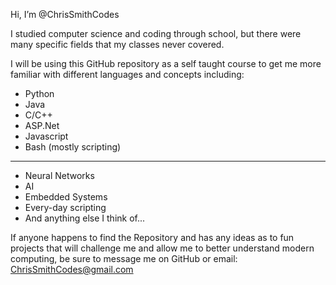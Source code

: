 Hi, I’m @ChrisSmithCodes

I studied computer science and coding through school, but there were many specific fields that my classes never covered.

I will be using this GitHub repository as a self taught course to get me more familiar with different languages and concepts including:

 * Python
 * Java
 * C/C++
 * ASP.Net
 * Javascript
 * Bash (mostly scripting)
______________________
* Neural Networks
* AI
* Embedded Systems
* Every-day scripting
* And anything else I think of...

If anyone happens to find the Repository and has any ideas as to fun projects that will challenge me and allow me to better understand modern computing, be sure to message me on GitHub or email: ChrisSmithCodes@gmail.com

<!---
ChrisSmithCodes/ChrisSmithCodes is a ✨ special ✨ repository because its `README.md` (this file) appears on your GitHub profile.
You can click the Preview link to take a look at your changes.
--->
